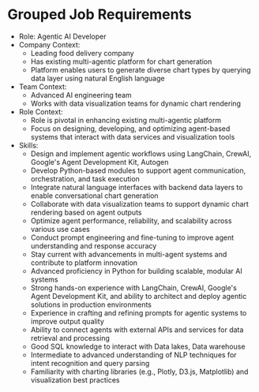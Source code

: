 # Grouped Job Requirements

- Role: Agentic AI Developer
- Company Context:
  - Leading food delivery company
  - Has existing multi-agentic platform for chart generation
  - Platform enables users to generate diverse chart types by querying data layer using natural English language
- Team Context:
  - Advanced AI engineering team
  - Works with data visualization teams for dynamic chart rendering
- Role Context:
  - Role is pivotal in enhancing existing multi-agentic platform
  - Focus on designing, developing, and optimizing agent-based systems that interact with data services and visualization tools
- Skills:
  - Design and implement agentic workflows using LangChain, CrewAI, Google's Agent Development Kit, Autogen
  - Develop Python-based modules to support agent communication, orchestration, and task execution
  - Integrate natural language interfaces with backend data layers to enable conversational chart generation
  - Collaborate with data visualization teams to support dynamic chart rendering based on agent outputs
  - Optimize agent performance, reliability, and scalability across various use cases
  - Conduct prompt engineering and fine-tuning to improve agent understanding and response accuracy
  - Stay current with advancements in multi-agent systems and contribute to platform innovation
  - Advanced proficiency in Python for building scalable, modular AI systems
  - Strong hands-on experience with LangChain, CrewAI, Google's Agent Development Kit, and ability to architect and deploy agentic solutions in production environments
  - Experience in crafting and refining prompts for agentic systems to improve output quality
  - Ability to connect agents with external APIs and services for data retrieval and processing
  - Good SQL knowledge to interact with Data lakes, Data warehouse
  - Intermediate to advanced understanding of NLP techniques for intent recognition and query parsing
  - Familiarity with charting libraries (e.g., Plotly, D3.js, Matplotlib) and visualization best practices